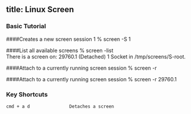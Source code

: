 title: Linux Screen
---

### Basic Tutorial

####Creates a new screen session 1
    % screen -S 1           

####List all available screens
    % screen -list          
    There is a screen on:
      29760.1 (Detached)
    1 Socket in /tmp/screens/S-root.

####Attach to a currently running screen session
    % screen -r             

####Attach to a currently running screen session
    % screen -r 29760.1     

### Key Shortcuts
    cmd + a d               Detaches a screen 
